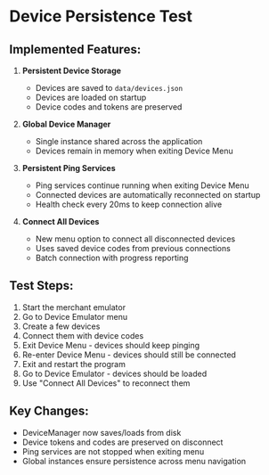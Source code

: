 # Device Persistence Test

## Implemented Features:

1. **Persistent Device Storage**
   - Devices are saved to `data/devices.json`
   - Devices are loaded on startup
   - Device codes and tokens are preserved

2. **Global Device Manager**
   - Single instance shared across the application
   - Devices remain in memory when exiting Device Menu

3. **Persistent Ping Services**
   - Ping services continue running when exiting Device Menu
   - Connected devices are automatically reconnected on startup
   - Health check every 20ms to keep connection alive

4. **Connect All Devices**
   - New menu option to connect all disconnected devices
   - Uses saved device codes from previous connections
   - Batch connection with progress reporting

## Test Steps:

1. Start the merchant emulator
2. Go to Device Emulator menu
3. Create a few devices
4. Connect them with device codes
5. Exit Device Menu - devices should keep pinging
6. Re-enter Device Menu - devices should still be connected
7. Exit and restart the program
8. Go to Device Emulator - devices should be loaded
9. Use "Connect All Devices" to reconnect them

## Key Changes:

- DeviceManager now saves/loads from disk
- Device tokens and codes are preserved on disconnect
- Ping services are not stopped when exiting menu
- Global instances ensure persistence across menu navigation